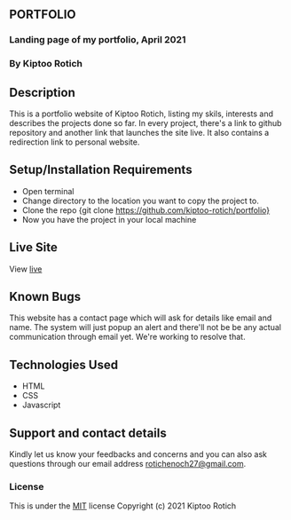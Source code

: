 
## PORTFOLIO
### Landing page of my portfolio, April 2021
### By Kiptoo Rotich
## Description
This is a portfolio website of Kiptoo Rotich, listing my skils, interests and describes the projects done so far. In every project, there's a link to github repository and another link that launches the site live. It also contains a redirection link to personal website. 
## Setup/Installation Requirements
* Open terminal
* Change directory to the location you want to copy the project to.
* Clone the repo {git clone https://github.com/kiptoo-rotich/portfolio}
* Now you have the project in your local machine
## Live Site
View [live](https://softonic254.github.io/Dairy_Business/)
## Known Bugs
This website has a contact page which will ask for details like email and name. The system will just popup an alert and there'll not be be any actual communication through email yet. We're working to resolve that.
## Technologies Used
* HTML
* CSS
* Javascript
## Support and contact details
Kindly let us know your feedbacks and concerns and you can also ask questions through our email address rotichenoch27@gmail.com.
### License
This is under the [MIT](LICENSE) license
Copyright (c) 2021 Kiptoo Rotich
